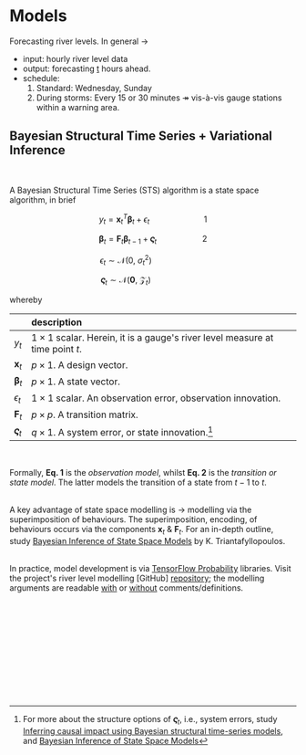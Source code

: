 # Models

Forecasting river levels.  In general &rarr;

* input: hourly river level data
* output: forecasting [t](https://github.com/repatterning/configurations/blob/3e4479768e18b86c806123f37d5394d4f0489e1b/src/artefacts/architecture/variational/arguments.json#L10) hours ahead.
* schedule:
    1. Standard: Wednesday, Sunday
    2. During storms: Every 15 or 30 minutes &Rarr; vis-à-vis gauge stations within a warning area.


## Bayesian Structural Time Series + Variational Inference

<br>

A Bayesian Structural Time Series (STS) algorithm is a state space algorithm, in brief

$$y_{t} = \pmb{x}^{T}_{t}\pmb{\beta}_{t} + \epsilon_{t} \qquad \qquad \qquad 1$$

$$\pmb{\beta}_{t} = \mathbf{F}_{t}\pmb{\beta}_{t - 1} + \pmb{\varsigma}_{t} \qquad \qquad \quad 2$$

$$\epsilon_{t} \sim \mathcal{N}\bigl(0, \: \sigma^{2}_{t}  \bigr) \qquad \qquad \qquad$$

$$\pmb{\varsigma}_{t} \sim \mathcal{N}\bigl(\mathbf{0}, \: \pmb{\mathcal{Z}}_{t}\bigr) \qquad \qquad \qquad$$

whereby

 | &nbsp;                | description                                                                          |
 |:----------------------|:-------------------------------------------------------------------------------------|
 | $y_{t}$               | $1 \times 1$ scalar.  Herein, it is a gauge's river level measure at time point $t$. |
 | $\pmb{x}_{t}$         | $p \times 1$.  A design vector.                                                      |
 | $\pmb{\beta}_{t}$     | $p \times 1$.  A state vector.                                                       |
 | $\epsilon_{t}$        | $1 \times 1$ scalar.  An observation error, observation innovation.                  |
 | $\mathbf{F}_{t}$      | $p \times p$.  A transition matrix.                                                  |
 | $\pmb{\varsigma}_{t}$ | $q \times 1$. A system error, or state innovation.[^structure]                       |


<br>

Formally, <b>Eq. 1</b>  is the <i>observation model</i>, whilst <b>Eq. 2</b> is the <i>transition or state model</i>.  The latter models the transition of a state from $t - 1$ to $t$.<br><br>

A key advantage of state space modelling is $\rightarrow$ modelling via the superimposition of behaviours.  The superimposition, encoding, of behaviours occurs via the components $\pmb{x}_{t}$ & $\mathbf{F}_{t}$.  For an in-depth outline, study <a href="https://link.springer.com/book/10.1007/978-3-030-76124-0" target="_blank">Bayesian Inference of State Space Models</a> by K. Triantafyllopoulos.<br><br>

In practice, model development is via <a href="https://www.tensorflow.org/probability" target="_blank">TensorFlow Probability</a> libraries.  Visit the project's river level modelling [GitHub] <a href="https://github.com/repatterning/variational/tree/master" target="_blank">repository</a>; the modelling arguments are readable <a href="https://github.com/repatterning/configurations/blob/master/src/artefacts/architecture/variational/arguments.yaml" target="_blank">with</a> or <a href="https://github.com/repatterning/configurations/blob/master/src/artefacts/architecture/variational/arguments.json" target="_blank">without</a> comments/definitions.

<br>
<br>

<br>
<br>

<br>
<br>

<br>
<br>

[^structure]: For more about the structure options of $\pmb{\varsigma}_{t}$, i.e., system errors, study <a href="https://projecteuclid.org/journals/annals-of-applied-statistics/volume-9/issue-1/Inferring-causal-impact-using-Bayesian-structural-time-series-models/10.1214/14-AOAS788.full" target="_blank">Inferring causal impact using Bayesian structural time-series models</a>, and <a href="https://link.springer.com/book/10.1007/978-3-030-76124-0" target="_blank">Bayesian Inference of State Space Models</a>

<br>
<br>
